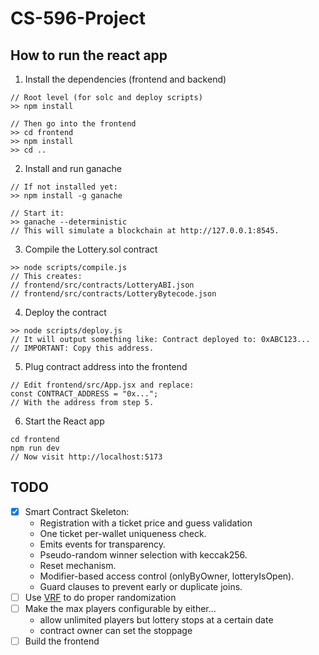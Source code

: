 # CS-596-Project

## How to run the react app
1. Install the dependencies (frontend and backend)
```
// Root level (for solc and deploy scripts)
>> npm install

// Then go into the frontend
>> cd frontend
>> npm install
>> cd ..
```

2. Install and run ganache
```
// If not installed yet:
>> npm install -g ganache

// Start it:
>> ganache --deterministic
// This will simulate a blockchain at http://127.0.0.1:8545.
```

3. Compile the Lottery.sol contract
```
>> node scripts/compile.js
// This creates:
// frontend/src/contracts/LotteryABI.json
// frontend/src/contracts/LotteryBytecode.json
```

4. Deploy the contract
```
>> node scripts/deploy.js
// It will output something like: Contract deployed to: 0xABC123...
// IMPORTANT: Copy this address.
```

5. Plug contract address into the frontend
```
// Edit frontend/src/App.jsx and replace:
const CONTRACT_ADDRESS = "0x...";
// With the address from step 5.
```

6. Start the React app
```
cd frontend
npm run dev
// Now visit http://localhost:5173
```

## TODO
- [x] Smart Contract Skeleton:
    - Registration with a ticket price and guess validation
    - One ticket per-wallet uniqueness check.
    - Emits events for transparency.
    - Pseudo-random winner selection with keccak256.
    - Reset mechanism.
    - Modifier-based access control (onlyByOwner, lotteryIsOpen).
    - Guard clauses to prevent early or duplicate joins.
- [ ] Use [VRF](https://docs.chain.link/vrf) to do proper randomization
- [ ] Make the max players configurable by either...
    - allow unlimited players but lottery stops at a certain date
    - contract owner can set the stoppage
- [ ] Build the frontend